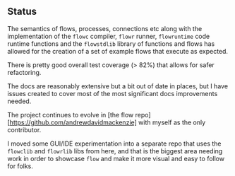 ## Status
The semantics of flows, processes, connections etc along with the implementation of the `flowc` compiler, `flowr` 
runner, `flowruntime` code runtime functions and the `flowstdlib` library of functions and flows has allowed for the 
creation of a set of example flows that execute as expected.

There is pretty good overall test coverage (> 82%) that allows for safer refactoring.

The docs are reasonably extensive but a bit out of date in places, but I have issues created to cover most of the most
significant docs improvements needed.

The project continues to evolve in [the flow repo][https://github.com/andrewdavidmackenzie] with myself as the 
only contributor.

I moved some GUI/IDE experimentation into a separate repo that uses the `flowclib`  and `flowrlib` libs from here,
and that is the biggest area needing work in order to showcase `flow` and make it more visual and easy to follow
for folks.